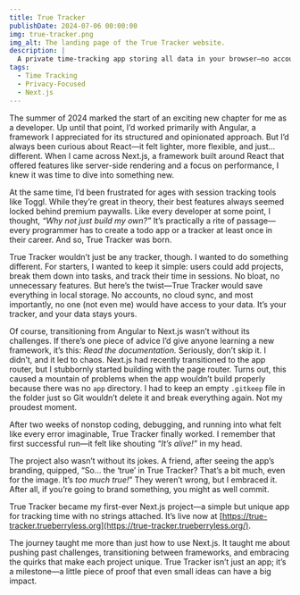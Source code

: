 ```yaml
---
title: True Tracker
publishDate: 2024-07-06 00:00:00
img: true-tracker.png
img_alt: The landing page of the True Tracker website.
description: |
  A private time-tracking app storing all data in your browser—no accounts, no servers, just simple tracking.
tags:
  - Time Tracking
  - Privacy-Focused
  - Next.js
---
```


The summer of 2024 marked the start of an exciting new chapter for me as a developer. Up until that point, I’d worked primarily with Angular, a framework I appreciated for its structured and opinionated approach. But I’d always been curious about React—it felt lighter, more flexible, and just… different. When I came across Next.js, a framework built around React that offered features like server-side rendering and a focus on performance, I knew it was time to dive into something new.

At the same time, I’d been frustrated for ages with session tracking tools like Toggl. While they’re great in theory, their best features always seemed locked behind premium paywalls. Like every developer at some point, I thought, *“Why not just build my own?”* It’s practically a rite of passage—every programmer has to create a todo app or a tracker at least once in their career. And so, True Tracker was born.

True Tracker wouldn’t just be any tracker, though. I wanted to do something different. For starters, I wanted to keep it simple: users could add projects, break them down into tasks, and track their time in sessions. No bloat, no unnecessary features. But here’s the twist—True Tracker would save everything in local storage. No accounts, no cloud sync, and most importantly, no one (not even me) would have access to your data. It’s your tracker, and your data stays yours.

Of course, transitioning from Angular to Next.js wasn’t without its challenges. If there’s one piece of advice I’d give anyone learning a new framework, it’s this: *Read the documentation.* Seriously, don’t skip it. I didn’t, and it led to chaos. Next.js had recently transitioned to the app router, but I stubbornly started building with the page router. Turns out, this caused a mountain of problems when the app wouldn’t build properly because there was no `app` directory. I had to keep an empty `.gitkeep` file in the folder just so Git wouldn’t delete it and break everything again. Not my proudest moment.

After two weeks of nonstop coding, debugging, and running into what felt like every error imaginable, True Tracker finally worked. I remember that first successful run—it felt like shouting *“It’s alive!”* in my head.

The project also wasn’t without its jokes. A friend, after seeing the app’s branding, quipped, “So… the ‘true’ in True Tracker? That’s a bit much, even for the image. It’s *too much true!*” They weren’t wrong, but I embraced it. After all, if you’re going to brand something, you might as well commit.

True Tracker became my first-ever Next.js project—a simple but unique app for tracking time with no strings attached. It’s live now at [https://true-tracker.trueberryless.org](https://true-tracker.trueberryless.org/).

The journey taught me more than just how to use Next.js. It taught me about pushing past challenges, transitioning between frameworks, and embracing the quirks that make each project unique. True Tracker isn’t just an app; it’s a milestone—a little piece of proof that even small ideas can have a big impact.